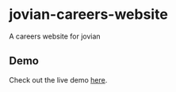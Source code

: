 # jovian-careers-website
A careers website for jovian
## Demo
Check out the live demo [here](https://jovian-career-website-cph3.onrender.com).
